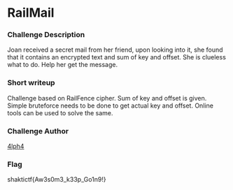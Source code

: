 # RailMail

### Challenge Description

Joan received a secret mail from her friend, upon looking into it, she found that it contains an encrypted text and sum of key and offset. She is clueless what to do. Help her get the message.  

### Short writeup

Challenge based on RailFence cipher. Sum of key and offset is given. Simple bruteforce needs to be done to get actual key and offset. Online tools can be used to solve the same.  

### Challenge Author

[4lph4](https://twitter.com/__4lph4__)

### Flag

shaktictf{Aw3s0m3_k33p_Go1n9!}
